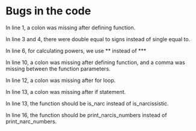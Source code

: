 # Bugs in the code
In line 1, a colon was missing after defining function.

In line 3 and 4, there were double equal to signs instead of single equal to.

In line 6, for calculating powers, we use ** instead of ***

In line 10, a colon was missing after defining function, and a comma was missing between the function parameters.

In line 12, a colon was missing after for loop.

In line 13, a colon was missing after if statement.

In line 13, the function should be is_narc instead of is_narcissistic.

In line 16, the function should be print_narcis_numbers instead of print_narc_numbers.

